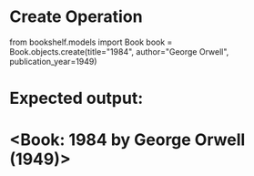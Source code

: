 # Create Operation

from bookshelf.models import Book
book = Book.objects.create(title="1984", author="George Orwell", publication_year=1949)

# Expected output:

# <Book: 1984 by George Orwell (1949)>
